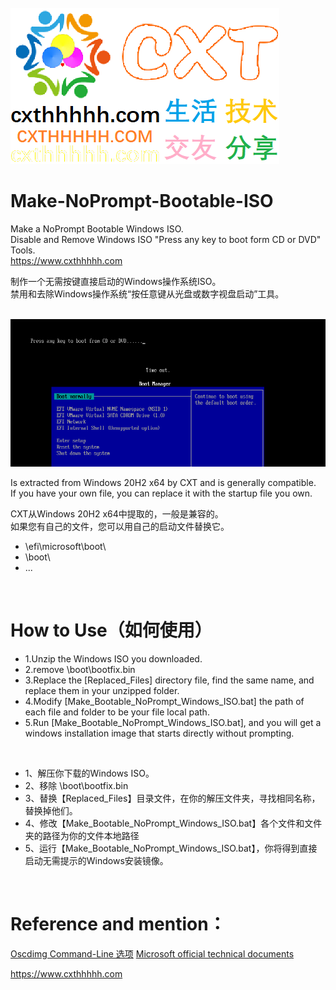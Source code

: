 <br>
<img src="https://raw.githubusercontent.com/MeowLove/Make-NoPrompt-Bootable-ISO/master/background/CXT_Logo.png">
<br>  

# Make-NoPrompt-Bootable-ISO
 Make a NoPrompt Bootable Windows ISO.  
 Disable and Remove Windows ISO "Press any key to boot form CD or DVD" Tools.  
 https://www.cxthhhhh.com  
 
制作一个无需按键直接启动的Windows操作系统ISO。  
禁用和去除Windows操作系统“按任意键从光盘或数字视盘启动”工具。  

<br>
<img src="https://raw.githubusercontent.com/MeowLove/Make-NoPrompt-Bootable-ISO/master/background/Preview_press_any_key_to_boot_from.png">
<br>  

Is extracted from Windows 20H2 x64 by CXT and is generally compatible.  
If you have your own file, you can replace it with the startup file you own.  

CXT从Windows 20H2 x64中提取的，一般是兼容的。  
如果您有自己的文件，您可以用自己的启动文件替换它。  

- \efi\microsoft\boot\
- \boot\
- ...
<br>

# How to Use（如何使用）
- 1.Unzip the Windows ISO you downloaded.
- 2.remove \boot\bootfix.bin
- 3.Replace the [Replaced_Files] directory file, find the same name, and replace them in your unzipped folder.
- 4.Modify [Make_Bootable_NoPrompt_Windows_ISO.bat] the path of each file and folder to be your file local path.
- 5.Run [Make_Bootable_NoPrompt_Windows_ISO.bat], and you will get a windows installation image that starts directly without prompting.  

<br>

- 1、解压你下载的Windows ISO。
- 2、移除 \boot\bootfix.bin
- 3、替换【Replaced_Files】目录文件，在你的解压文件夹，寻找相同名称，替换掉他们。
- 4、修改【Make_Bootable_NoPrompt_Windows_ISO.bat】各个文件和文件夹的路径为你的文件本地路径
- 5、运行【Make_Bootable_NoPrompt_Windows_ISO.bat】，你将得到直接启动无需提示的Windows安装镜像。

<br>

# Reference and mention：
[Oscdimg Command-Line 选项](https://docs.microsoft.com/zh-cn/windows-hardware/manufacture/desktop/oscdimg-command-line-options)
[Microsoft official technical documents](https://docs.microsoft.com/zh-cn/archive/blogs/jhoward/hyper-v-generation-2-virtual-machines-part-9)

https://www.cxthhhhh.com